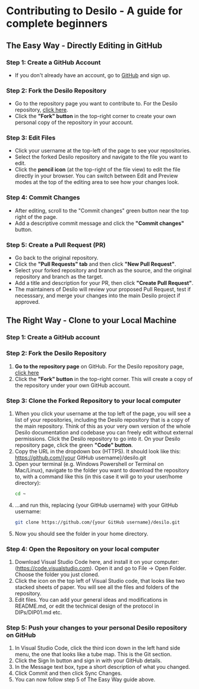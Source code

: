 # Contributing to Desilo - A guide for complete beginners

## The Easy Way - Directly Editing in GitHub

### Step 1: Create a GitHub Account
- If you don't already have an account, go to [GitHub](https://github.com) and sign up.

### Step 2: Fork the Desilo Repository
- Go to the repository page you want to contribute to. For the Desilo repository, [click here](https://github.com/drmikesamy/desilo).  
- Click the **"Fork" button** in the top-right corner to create your own personal copy of the repository in your account.

### Step 3: Edit Files
- Click your username at the top-left of the page to see your repositories.  
- Select the forked Desilo repository and navigate to the file you want to edit.  
- Click the **pencil icon** (at the top-right of the file view) to edit the file directly in your browser. You can switch between Edit and Preview modes at the top of the editing area to see how your changes look.

### Step 4: Commit Changes
- After editing, scroll to the "Commit changes" green button near the top right of the page.  
- Add a descriptive commit message and click the **"Commit changes"** button.

### Step 5: Create a Pull Request (PR)
- Go back to the original repository.  
- Click the **"Pull Requests" tab** and then click **"New Pull Request"**.  
- Select your forked repository and branch as the source, and the original repository and branch as the target.  
- Add a title and description for your PR, then click **"Create Pull Request"**.
- The maintainers of Desilo will review your proposed Pull Request, test if necesssary, and merge your changes into the main Desilo project if approved.


## The Right Way - Clone to your Local Machine

### Step 1: Create a GitHub account

### Step 2: Fork the Desilo Repository
1. **Go to the repository page** on GitHub. For the Desilo repository page, [click here](https://github.com/drmikesamy/desilo)
2. Click the **"Fork" button** in the top-right corner. This will create a copy of the repository under your own GitHub account.

### Step 3: Clone the Forked Repository to your local computer
1. When you click your username at the top left of the page, you will see a list of your repositories, including the Desilo repository that is a copy of the main repository. Think of this as your very own version of the whole Desilo documentation and codebase you can freely edit without external permissions. Click the Desilo repository to go into it. On your Desilo repository page, click the green **"Code" button**.
2. Copy the URL in the dropdown box (HTTPS). It should look like this: https://github.com/{your GitHub username}/desilo.git
3. Open your terminal (e.g. Windows Powershell or Terminal on Mac/Linux), navigate to the folder you want to download the repository to, with a command like this (in this case it will go to your user/home directory):
   ```bash
   cd ~
   ```
4. ...and run this, replacing {your GitHub username} with your GitHub username:
   ```bash
   git clone https://github.com/{your GitHub username}/desilo.git
   ```
5. Now you should see the folder in your home directory.
### Step 4: Open the Repository on your local computer
1. Download Visual Studio Code here, and install it on your computer: (https://code.visualstudio.com). Open it and go to File -> Open Folder. Choose the folder you just cloned.
2. Click the icon on the top left of Visual Studio code, that looks like two stacked sheets of paper. You will see all the files and folders of the repository.
3. Edit files. You can add your general ideas and modifications in README.md, or edit the technical design of the protocol in DIPs/DIP01.md etc.
### Step 5: Push your changes to your personal Desilo repository on GitHub
1. In Visual Studio Code, click the third icon down in the left hand side menu, the one that looks like a tube map. This is the Git section.
2. Click the Sign In button and sign in with your GitHub details.
3. In the Message text box, type a short description of what you changed.
4. Click Commit and then click Sync Changes.
5. You can now follow step 5 of The Easy Way guide above.
